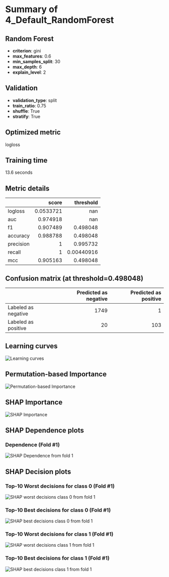 # Summary of 4_Default_RandomForest

## Random Forest
- **criterion**: gini
- **max_features**: 0.6
- **min_samples_split**: 30
- **max_depth**: 6
- **explain_level**: 2

## Validation
 - **validation_type**: split
 - **train_ratio**: 0.75
 - **shuffle**: True
 - **stratify**: True

## Optimized metric
logloss

## Training time

13.6 seconds

## Metric details
|           |     score |    threshold |
|:----------|----------:|-------------:|
| logloss   | 0.0533721 | nan          |
| auc       | 0.974918  | nan          |
| f1        | 0.907489  |   0.498048   |
| accuracy  | 0.988788  |   0.498048   |
| precision | 1         |   0.995732   |
| recall    | 1         |   0.00440916 |
| mcc       | 0.905163  |   0.498048   |


## Confusion matrix (at threshold=0.498048)
|                     |   Predicted as negative |   Predicted as positive |
|:--------------------|------------------------:|------------------------:|
| Labeled as negative |                    1749 |                       1 |
| Labeled as positive |                      20 |                     103 |

## Learning curves
![Learning curves](learning_curves.png)

## Permutation-based Importance
![Permutation-based Importance](permutation_importance.png)

## SHAP Importance
![SHAP Importance](shap_importance.png)

## SHAP Dependence plots

### Dependence (Fold #1)
![SHAP Dependence from fold 1](learner_1_shap_dependence.png)

## SHAP Decision plots

### Top-10 Worst decisions for class 0 (Fold #1)
![SHAP worst decisions class 0 from fold 1](learner_1_shap_class_0_worst_decisions.png)
### Top-10 Best decisions for class 0 (Fold #1)
![SHAP best decisions class 0 from fold 1](learner_1_shap_class_0_best_decisions.png)
### Top-10 Worst decisions for class 1 (Fold #1)
![SHAP worst decisions class 1 from fold 1](learner_1_shap_class_1_worst_decisions.png)
### Top-10 Best decisions for class 1 (Fold #1)
![SHAP best decisions class 1 from fold 1](learner_1_shap_class_1_best_decisions.png)